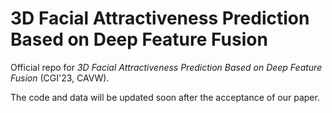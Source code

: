 # 3D Facial Attractiveness Prediction Based on Deep Feature Fusion
Official repo for *3D Facial Attractiveness Prediction Based on Deep Feature Fusion* (CGI'23, CAVW). 

The code and data will be updated soon after the acceptance of our paper.
